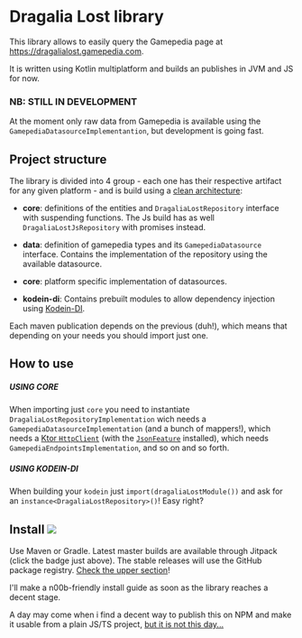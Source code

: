 # Dragalia Lost library
This library allows to easily query the Gamepedia page at https://dragalialost.gamepedia.com.

It is written using Kotlin multiplatform and builds an publishes in JVM and JS for now.

### **NB: STILL IN DEVELOPMENT** 
At the moment only raw data from Gamepedia is available using the `GamepediaDatasourceImplementantion`, 
but development is going fast. 

## Project structure
The library is divided into 4 group - each one has their respective artifact for any given platform - and is build using a [clean architecture](https://www.google.com/search?q=clean+architecture):
 - **core**: definitions of the entities and `DragaliaLostRepository` interface with suspending functions. The Js build has as well `DragaliaLostJsRepository` with promises instead.
 
 - **data**: definition of gamepedia types and its `GamepediaDatasource` interface. Contains the implementation of the repository using the available datasource.
 
 - **core**: platform specific implementation of datasources.
 
 - **kodein-di**: Contains prebuilt modules to allow dependency injection using [Kodein-DI](https://github.com/Kodein-Framework/Kodein-DI). 
 
 Each maven publication depends on the previous (duh!), which means that depending on your needs you should import just one. 
 
 ## How to use
 ##### USING CORE
 When importing just `core` you need to instantiate `DragaliaLostRepositoryImplementation` wich needs a `GamepediaDatasourceImplementation` (and a bunch of mappers!), which needs a [Ktor `HttpClient`](https://ktor.io/clients/index.html) (with the [`JsonFeature`](https://ktor.io/clients/http-client/features/json-feature.html) installed), which needs `GamepediaEndpointsImplementation`, and so on and so forth.
 
 ##### USING KODEIN-DI
 When building your `kodein` just `import(dragaliaLostModule())` and ask for an `instance<DragaliaLostRepository>()`! Easy right?
 

## Install [![](https://jitpack.io/v/lamba92/dragalia-library.svg)](https://jitpack.io/#lamba92/dragalia-library)

Use Maven or Gradle. Latest master builds are available through Jitpack (click the badge just above).
The stable releases will use the GitHub package registry. [Check the upper section](https://github.com/lamba92/dragalia-library/packages)!

I'll make a n00b-friendly install guide as soon as the library reaches a decent stage.

A day may come when i find a decent way to publish this on NPM and make it usable from a plain JS/TS project, [but it is not this day...](https://i.imgflip.com/3dmhim.jpg) 
